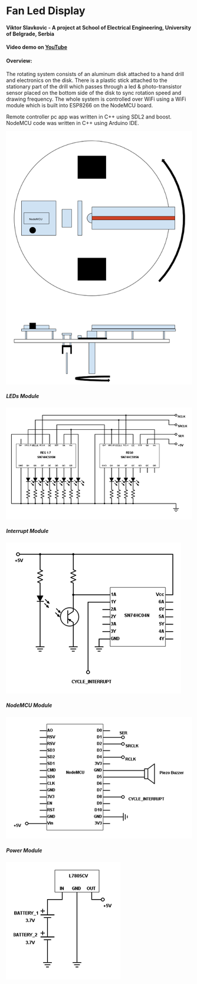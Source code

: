 # Fan Led Display

#### Viktor Slavkovic - A project at School of Electrical Engineering, University of Belgrade, Serbia

#### Video demo on [YouTube](https://youtu.be/YXIKNycpRV0)

#### Overview:

The rotating system consists of an aluminum disk attached to a hand drill and electronics on the disk. There is a plastic stick attached to the stationary part of the drill which passes through a led & photo-transistor sensor placed on the bottom side of the disk to sync rotation speed and drawing frequency. The whole system is controlled over WiFi using a WiFi module which is built into ESP8266 on the NodeMCU board.

Remote controller pc app was written in C++ using SDL2 and boost. NodeMCU code was written in C++ using Arduino IDE.

![Whole system](https://raw.githubusercontent.com/ViktorSlavkovic/FanLedDisplay/master/img/system.png "Whole system")

##### LEDs Module
![LEDs Module](https://raw.githubusercontent.com/ViktorSlavkovic/FanLedDisplay/master/img/leds.png "LEDs module")

##### Interrupt Module
![Interrupt Module](https://raw.githubusercontent.com/ViktorSlavkovic/FanLedDisplay/master/img/interrupt.png "Interrupt module")

##### NodeMCU Module
![NodeMCU Module](https://raw.githubusercontent.com/ViktorSlavkovic/FanLedDisplay/master/img/node_mcu.png "NodeMCU module")

##### Power Module
![Power Module](https://raw.githubusercontent.com/ViktorSlavkovic/FanLedDisplay/master/img/power.png "Power module")
